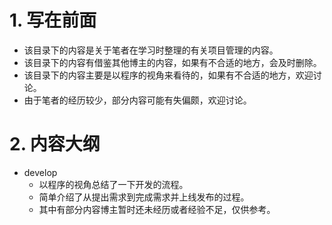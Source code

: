 # 1. 写在前面

- 该目录下的内容是关于笔者在学习时整理的有关项目管理的内容。
- 该目录下的内容有借鉴其他博主的内容，如果有不合适的地方，会及时删除。
- 该目录下的内容主要是以程序的视角来看待的，如果有不合适的地方，欢迎讨论。
- 由于笔者的经历较少，部分内容可能有失偏颇，欢迎讨论。

# 2. 内容大纲

- develop
  - 以程序的视角总结了一下开发的流程。
  - 简单介绍了从提出需求到完成需求并上线发布的过程。
  - 其中有部分内容博主暂时还未经历或者经验不足，仅供参考。

